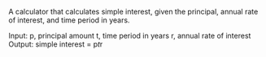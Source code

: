 A calculator that calculates simple interest, given the principal, annual rate of interest, and time period in years.

Input:
   p, principal amount
   t, time period in years
   r, annual rate of interest
Output:
   simple interest = p*t*r
